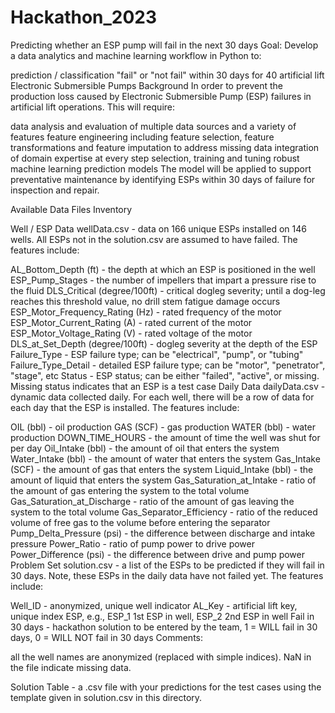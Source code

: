 # Hackathon_2023
Predicting whether an ESP pump will fail in the next 30 days 
Goal: Develop a data analytics and machine learning workflow in Python to:

prediction / classification "fail" or "not fail" within 30 days for 40 artificial lift Electronic Submersible Pumps
Background
In order to prevent the production loss caused by Electronic Submersible Pump (ESP) failures in artificial lift operations.
This will require:

data analysis and evaluation of multiple data sources and a variety of features
feature engineering including feature selection, feature transformations and feature imputation to address missing data
integration of domain expertise at every step
selection, training and tuning robust machine learning prediction models
The model will be applied to support preventative maintenance by identifying ESPs within 30 days of failure for inspection and repair.

Available Data Files Inventory

Well / ESP Data
wellData.csv - data on 166 unique ESPs installed on 146 wells. All ESPs not in the solution.csv are assumed to have failed.
The features include:

AL_Bottom_Depth (ft) - the depth at which an ESP is positioned in the well
ESP_Pump_Stages - the number of impellers that impart a pressure rise to the fluid
DLS_Critical (degree/100ft) - critical dogleg severity; until a dog-leg reaches this threshold value, no drill stem fatigue damage occurs
ESP_Motor_Frequency_Rating (Hz) - rated frequency of the motor
ESP_Motor_Current_Rating (A) - rated current of the motor
ESP_Motor_Voltage_Rating (V) - rated voltage of the motor
DLS_at_Set_Depth (degree/100ft) - dogleg severity at the depth of the ESP
Failure_Type - ESP failure type; can be "electrical", "pump", or "tubing"
Failure_Type_Detail - detailed ESP failure type; can be "motor", "penetrator", "stage", etc
Status - ESP status; can be either "failed", "active", or missing. Missing status indicates that an ESP is a test case
Daily Data
dailyData.csv - dynamic data collected daily. For each well, there will be a row of data for each day that the ESP is installed.
The features include:

OIL (bbl) - oil production
GAS (SCF) - gas production
WATER (bbl) - water production
DOWN_TIME_HOURS - the amount of time the well was shut for per day
Oil_Intake (bbl) - the amount of oil that enters the system
Water_Intake (bbl) - the amount of water that enters the system
Gas_Intake (SCF) - the amount of gas that enters the system
Liquid_Intake (bbl) - the amount of liquid that enters the system
Gas_Saturation_at_Intake - ratio of the amount of gas entering the system to the total volume
Gas_Saturation_at_Discharge - ratio of the amount of gas leaving the system to the total volume
Gas_Separator_Efficiency - ratio of the reduced volume of free gas to the volume before entering the separator
Pump_Delta_Pressure (psi) - the difference between discharge and intake pressure
Power_Ratio - ratio of pump power to drive power
Power_Difference (psi) - the difference between drive and pump power
Problem Set
solution.csv - a list of the ESPs to be predicted if they will fail in 30 days. Note, these ESPs in the daily data have not failed yet.
The features include:

Well_ID - anonymized, unique well indicator
AL_Key - artificial lift key, unique index ESP, e.g., ESP_1 1st ESP in well, ESP_2 2nd ESP in well
Fail in 30 days - hackathon solution to be entered by the team, 1 = WILL fail in 30 days, 0 = WILL NOT fail in 30 days
Comments:

all the well names are anonymized (replaced with simple indices).
NaN in the file indicate missing data.

Solution Table - a .csv file with your predictions for the test cases using the template given in solution.csv in this directory.
